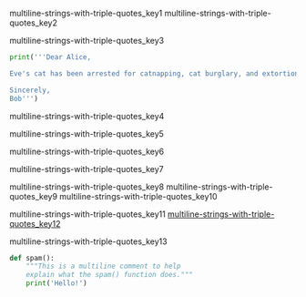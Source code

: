 multiline-strings-with-triple-quotes_key1
multiline-strings-with-triple-quotes_key2


multiline-strings-with-triple-quotes_key3


```python
print('''Dear Alice,

Eve's cat has been arrested for catnapping, cat burglary, and extortion.

Sincerely,
Bob''')
```
multiline-strings-with-triple-quotes_key4



multiline-strings-with-triple-quotes_key5


multiline-strings-with-triple-quotes_key6


multiline-strings-with-triple-quotes_key7



multiline-strings-with-triple-quotes_key8
multiline-strings-with-triple-quotes_key9
multiline-strings-with-triple-quotes_key10



multiline-strings-with-triple-quotes_key11
[multiline-strings-with-triple-quotes_key12](mailto:&#97;&#x6c;&#64;&#x69;&#110;&#x76;&#x65;&#x6e;&#116;&#119;&#x69;&#116;&#x68;&#112;&#121;&#116;&#x68;&#111;&#x6e;&#46;&#x63;&#x6f;&#x6d;)


multiline-strings-with-triple-quotes_key13
```python
def spam():
    """This is a multiline comment to help
    explain what the spam() function does."""
    print('Hello!')
```